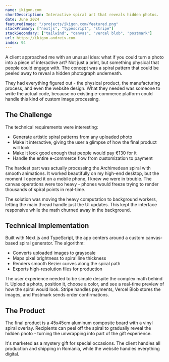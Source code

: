```yaml
---
name: ikigon.com
shortDescription: Interactive spiral art that reveals hidden photos.
date: June 2024
featuredImage: "/projects/ikigon.com/featured.png"
stackPrimary: ["nextjs", "typescript", "stripe"]
stackSecondary: ["tailwind", "canvas", "vercel blob", "postmark"]
url: https://ikigon.andreiv.com
index: 94
---
```


A client approached me with an unusual idea: what if you could turn a photo into a piece of interactive art? Not just a print, but something physical that people could engage with. The concept was a spiral pattern that could be peeled away to reveal a hidden photograph underneath.

They had everything figured out - the physical product, the manufacturing process, and even the website design. What they needed was someone to write the actual code, because no existing e-commerce platform could handle this kind of custom image processing.

## The Challenge

The technical requirements were interesting:
- Generate artistic spiral patterns from any uploaded photo
- Make it interactive, giving the user a glimpse of how the final product will look
- Make it look good enough that people would pay €130 for it
- Handle the entire e-commerce flow from customization to payment

The hardest part was actually processing the Archimedean spiral with smooth animations. It worked beautifully on my high-end desktop, but the moment I opened it on a mobile phone, I knew we were in trouble. The canvas operations were too heavy - phones would freeze trying to render thousands of spiral points in real-time.

The solution was moving the heavy computation to background workers, letting the main thread handle just the UI updates. This kept the interface responsive while the math churned away in the background.

## Technical Implementation

Built with Next.js and TypeScript, the app centers around a custom canvas-based spiral generator. The algorithm:
- Converts uploaded images to grayscale
- Maps pixel brightness to spiral line thickness
- Renders smooth Bezier curves along the spiral path
- Exports high-resolution files for production

The user experience needed to be simple despite the complex math behind it. Upload a photo, position it, choose a color, and see a real-time preview of how the spiral would look. Stripe handles payments, Vercel Blob stores the images, and Postmark sends order confirmations.

## The Product

The final product is a 45x45cm aluminum composite board with a vinyl spiral overlay. Recipients can peel off the spiral to gradually reveal the hidden photo - turning the unwrapping into part of the gift experience.

It's marketed as a mystery gift for special occasions. The client handles all production and shipping in Romania, while the website handles everything digital.
